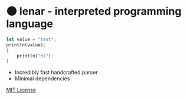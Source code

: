 # 🌑 lenar -  interpreted programming language

```rust
let value = "test";
println(value);
{
    println("hi");
}
```

- Incredibly fast handcrafted parser
- Minimal dependencies

[MIT License](./LICENSE.md)